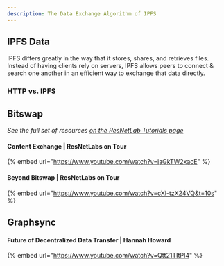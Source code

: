 ```yaml
---
description: The Data Exchange Algorithm of IPFS
---
```


## IPFS Data
IPFS differs greatly in the way that it stores, shares, and retrieves files. Instead of having clients rely on servers, IPFS allows peers to connect & search one another in an efficient way to exchange that data directly.

### HTTP vs. IPFS

## Bitswap
_See the full set of resources [on the ResNetLab Tutorials page](https://research.protocol.ai/tutorials/resnetlab-on-tour)_

#### Content Exchange | ResNetLabs on Tour

{% embed url="https://www.youtube.com/watch?v=jaGkTW2xacE" %}

#### Beyond Bitswap | ResNetLabs on Tour <!-- Presenter?-->

<!-- Add introduction here -->

{% embed url="https://www.youtube.com/watch?v=cXl-tzX24VQ&t=10s" %}

<!-- Add summarizing points -->

## Graphsync

#### Future of Decentralized Data Transfer | Hannah Howard

<!-- Need an intro paragraph -->

{% embed url="https://www.youtube.com/watch?v=Qtt21TItPI4" %}

<!-- Summarizing points -->
